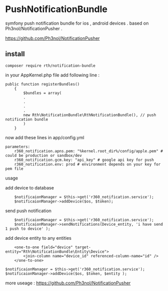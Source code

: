 # PushNotificationBundle
symfony push notification bundle for ios , android devices . based on Ph3nol/NotificationPusher .

https://github.com/Ph3nol/NotificationPusher

## install

	composer require rth/notification-bundle

in your AppKernel.php file add following line :

	public function registerBundles()
		{
			$bundles = array(
			.
			.
			.
			.
			new Rth\NotificationBundle\RthNotificationBundle(), // push notification bundle
			)
		}

now add these lines in app/config.yml

	parameters:    
		r360_notification.apns.pem: "%kernel.root_dir%/config/apple.pem" # could be production or sandbox/dev 
		r360_notification.gcm.key: "api_key" # google api key for push 
		r360_notification.env: prod # environment depends on your key for pem file 
		
		
		
		
usage

add device to database

		$notificaionManager = $this->get('r360_notification.service');
        $notificaionManager->addDevice($os, $token);
		
send push notification		

		$notificaionManager = $this->get('r360_notification.service');
        $notificaionManager->sendNotifications(Device_entity, 'i have send 1 push to device' );
		
		
add device entity to any entities 

		<one-to-one field="device" target-entity="Rth\NotificationBundle\Entity\Device">
            <join-column name="device_id" referenced-column-name="id" />     
        </one-to-one>     	

	$notificaionManager = $this->get('r360_notification.service');
    $notificaionManager->addDevice($os, $token, $entity );	

more useage :
		https://github.com/Ph3nol/NotificationPusher